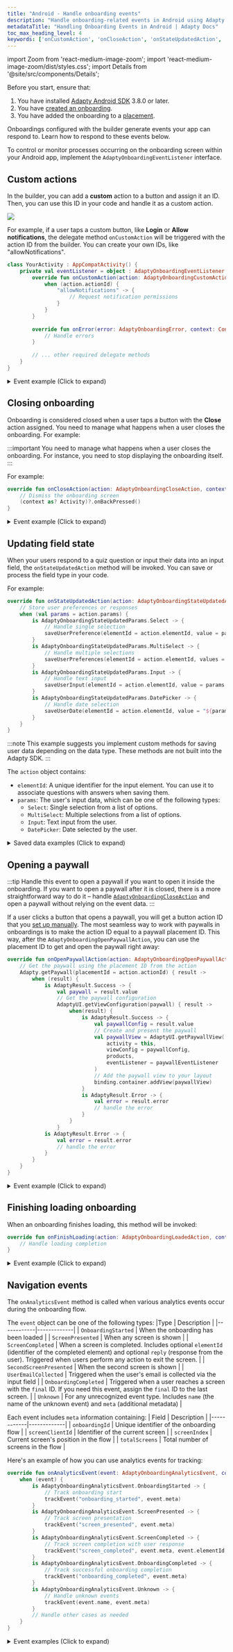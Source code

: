 ```yaml
---
title: "Android - Handle onboarding events"
description: "Handle onboarding-related events in Android using Adapty."
metadataTitle: "Handling Onboarding Events in Android | Adapty Docs"
toc_max_heading_level: 4
keywords: ['onCustomAction', 'onCloseAction', 'onStateUpdatedAction', 'onOpenPaywallAction', 'onFinishLoading', 'onAnalyticsEvent', 'AdaptyOnboardingCustomAction']
---
```

import Zoom from 'react-medium-image-zoom';
import 'react-medium-image-zoom/dist/styles.css';
import Details from '@site/src/components/Details';

Before you start, ensure that:

1. You have installed [Adapty Android SDK](installation-of-adapty-sdks.md) 3.8.0 or later.
2. You have [created an onboarding](create-onboarding.md).
3. You have added the onboarding to a [placement](placements.md).

Onboardings configured with the builder generate events your app can respond to. Learn how to respond to these events below.

To control or monitor processes occurring on the onboarding screen within your Android app, implement the `AdaptyOnboardingEventListener` interface.

## Custom actions

In the builder, you can add a **custom** action to a button and assign it an ID. Then, you can use this ID in your code and handle it as a custom action. 

<Zoom>
  <img src={require('./img/ios-events-1.webp').default}
  style={{
    border: '1px solid #727272', /* border width and color */
    width: '700px', /* image width */
    display: 'block', /* for alignment */
    margin: '0 auto' /* center alignment */
  }}
/>
</Zoom>

For example, if a user taps a custom button, like **Login** or **Allow notifications**, the delegate method `onCustomAction` will be triggered with the action ID from the builder. You can create your own IDs, like "allowNotifications".

```kotlin showLineNumbers
class YourActivity : AppCompatActivity() {
    private val eventListener = object : AdaptyOnboardingEventListener {
        override fun onCustomAction(action: AdaptyOnboardingCustomAction, context: Context) {
            when (action.actionId) {
                "allowNotifications" -> {
                    // Request notification permissions
                }
            }
        }
        
        override fun onError(error: AdaptyOnboardingError, context: Context) {
            // Handle errors
        }
        
        // ... other required delegate methods
    }
}
```

<Details>
<summary>Event example (Click to expand)</summary>

```json
{
  "actionId": "allowNotifications",
  "meta": {
    "onboardingId": "onboarding_123",
    "screenClientId": "profile_screen",
    "screenIndex": 0,
    "screensTotal": 3
  }
}
```
</Details>

## Closing onboarding

Onboarding is considered closed when a user taps a button with the **Close** action assigned. You need to manage what happens when a user closes the onboarding. For example:

:::important
You need to manage what happens when a user closes the onboarding. For instance, you need to stop displaying the onboarding itself.
:::

For example:

```kotlin
override fun onCloseAction(action: AdaptyOnboardingCloseAction, context: Context) {
    // Dismiss the onboarding screen
    (context as? Activity)?.onBackPressed()
}
```

<Details>
<summary>Event example (Click to expand)</summary>

```json
{
  "action_id": "close_button",
  "meta": {
    "onboarding_id": "onboarding_123",
    "screen_cid": "final_screen",
    "screen_index": 3,
    "total_screens": 4
  }
}
```

</Details>

## Updating field state

When your users respond to a quiz question or input their data into an input field, the `onStateUpdatedAction` method will be invoked. You can save or process the field type in your code.

For example:

```kotlin
override fun onStateUpdatedAction(action: AdaptyOnboardingStateUpdatedAction, context: Context) {
    // Store user preferences or responses
    when (val params = action.params) {
        is AdaptyOnboardingStateUpdatedParams.Select -> {
            // Handle single selection
            saveUserPreference(elementId = action.elementId, value = params.value)
        }
        is AdaptyOnboardingStateUpdatedParams.MultiSelect -> {
            // Handle multiple selections
            saveUserPreferences(elementId = action.elementId, values = params.map { it.value })
        }
        is AdaptyOnboardingStateUpdatedParams.Input -> {
            // Handle text input
            saveUserInput(elementId = action.elementId, value = params.value)
        }
        is AdaptyOnboardingStateUpdatedParams.DatePicker -> {
            // Handle date selection
            saveUserDate(elementId = action.elementId, value = "${params.month}-${params.day}-${params.year}")
        }
    }
}
```

:::note
This example suggests you implement custom methods for saving user data depending on the data type. These methods are not built into the Adapty SDK.
:::

The `action` object contains:
- `elementId`: A unique identifier for the input element. You can use it to associate questions with answers when saving them.
- `params`: The user's input data, which can be one of the following types:
  - `Select`: Single selection from a list of options.
  - `MultiSelect`: Multiple selections from a list of options.
  - `Input`: Text input from the user.
  - `DatePicker`: Date selected by the user.

<Details>
<summary>Saved data examples (Click to expand)</summary>

```javascript
// Example of a saved select action
{
    "elementId": "preference_selector",
    "meta": {
        "onboardingId": "onboarding_123",
        "screenClientId": "preferences_screen",
        "screenIndex": 1,
        "screensTotal": 3
    },
    "params": {
        "type": "select",
        "value": {
            "id": "option_1",
            "value": "premium",
            "label": "Premium Plan"
        }
    }
}

// Example of a saved multi-select action
{
    "elementId": "interests_selector",
    "meta": {
        "onboardingId": "onboarding_123",
        "screenClientId": "interests_screen",
        "screenIndex": 2,
        "screensTotal": 3
    },
    "params": {
        "type": "multiSelect",
        "value": [
            {
                "id": "interest_1",
                "value": "sports",
                "label": "Sports"
            },
            {
                "id": "interest_2",
                "value": "music",
                "label": "Music"
            }
        ]
    }
}

// Example of a saved input action
{
    "elementId": "name_input",
    "meta": {
        "onboardingId": "onboarding_123",
        "screenClientId": "profile_screen",
        "screenIndex": 0,
        "screensTotal": 3
    },
    "params": {
        "type": "input",
        "value": {
            "type": "text",
            "value": "John Doe"
        }
    }
}

// Example of a saved date picker action
{
    "elementId": "birthday_picker",
    "meta": {
        "onboardingId": "onboarding_123",
        "screenClientId": "profile_screen",
        "screenIndex": 0,
        "screensTotal": 3
    },
"params": {
    "type": "datePicker",
    "value": {
        "day": 15,
        "month": 6,
        "year": 1990
        }
    }
}
```
</Details>

## Opening a paywall

:::tip
Handle this event to open a paywall if you want to open it inside the onboarding. If you want to open a paywall after it is closed, there is a more straightforward way to do it – handle [`AdaptyOnboardingCloseAction`](#closing-onboarding) and open a paywall without relying on the event data.
:::

If a user clicks a button that opens a paywall, you will get a button action ID that you [set up manually](get-paid-in-onboardings.md). The most seamless way to work with paywalls in onboardings is to make the action ID equal to a paywall placement ID. This way, after the `AdaptyOnboardingOpenPaywallAction`, you can use the placement ID to get and open the paywall right away:

```kotlin
override fun onOpenPaywallAction(action: AdaptyOnboardingOpenPaywallAction, context: Context) {
    // Get the paywall using the placement ID from the action
    Adapty.getPaywall(placementId = action.actionId) { result ->
        when (result) {
            is AdaptyResult.Success -> {
                val paywall = result.value
                // Get the paywall configuration
                AdaptyUI.getViewConfiguration(paywall) { result ->
                    when(result) {
                        is AdaptyResult.Success -> {
                            val paywallConfig = result.value
                            // Create and present the paywall
                            val paywallView = AdaptyUI.getPaywallView(
                                activity = this,
                                viewConfig = paywallConfig,
                                products,
                                eventListener = paywallEventListener
                            )
                            // Add the paywall view to your layout
                            binding.container.addView(paywallView)
                        }
                        is AdaptyResult.Error -> {
                            val error = result.error
                            // handle the error
                        }
                    }
                }
            is AdaptyResult.Error -> {
                val error = result.error
                // handle the error
            }        
        }
    }
}
```

<Details>
<summary>Event example (Click to expand)</summary>

```json
{
    "action_id": "premium_offer_1",
    "meta": {
        "onboarding_id": "onboarding_123",
        "screen_cid": "pricing_screen",
        "screen_index": 2,
        "total_screens": 4
    }
}
```

</Details>

## Finishing loading onboarding

When an onboarding finishes loading, this method will be invoked:

```kotlin
override fun onFinishLoading(action: AdaptyOnboardingLoadedAction, context: Context) {
    // Handle loading completion
}
```


<Details>
<summary>Event example (Click to expand)</summary>

```json
{
    "meta": {
        "onboarding_id": "onboarding_123",
        "screen_cid": "welcome_screen",
        "screen_index": 0,
        "total_screens": 4
    }
}
```

</Details>

## Navigation events

The `onAnalyticsEvent` method is called when various analytics events occur during the onboarding flow.

The `event` object can be one of the following types:
|Type | Description |
|------------|-------------|
| `OnboardingStarted` | When the onboarding has been loaded |
| `ScreenPresented` | When any screen is shown |
| `ScreenCompleted` | When a screen is completed. Includes optional `elementId` (identifier of the completed element) and optional `reply` (response from the user). Triggered when users perform any action to exit the screen. |
| `SecondScreenPresented` | When the second screen is shown |
| `UserEmailCollected` | Triggered when the user's email is collected via the input field |
| `OnboardingCompleted` | Triggered when a user reaches a screen with the `final` ID. If you need this event, assign the `final` ID to the last screen. |
| `Unknown` | For any unrecognized event type. Includes `name` (the name of the unknown event) and `meta` (additional metadata) |

Each event includes `meta` information containing:
| Field | Description |
|------------|-------------|
| `onboardingId` | Unique identifier of the onboarding flow |
| `screenClientId` | Identifier of the current screen |
| `screenIndex` | Current screen's position in the flow |
| `totalScreens` | Total number of screens in the flow |

Here's an example of how you can use analytics events for tracking:

```kotlin
override fun onAnalyticsEvent(event: AdaptyOnboardingAnalyticsEvent, context: Context) {
    when (event) {
        is AdaptyOnboardingAnalyticsEvent.OnboardingStarted -> {
            // Track onboarding start
            trackEvent("onboarding_started", event.meta)
        }
        is AdaptyOnboardingAnalyticsEvent.ScreenPresented -> {
            // Track screen presentation
            trackEvent("screen_presented", event.meta)
        }
        is AdaptyOnboardingAnalyticsEvent.ScreenCompleted -> {
            // Track screen completion with user response
            trackEvent("screen_completed", event.meta, event.elementId, event.reply)
        }
        is AdaptyOnboardingAnalyticsEvent.OnboardingCompleted -> {
            // Track successful onboarding completion
            trackEvent("onboarding_completed", event.meta)
        }
        is AdaptyOnboardingAnalyticsEvent.Unknown -> {
            // Handle unknown events
            trackEvent(event.name, event.meta)
        }
        // Handle other cases as needed
    }
}
``` 

<Details>
<summary>Event examples (Click to expand)</summary>

```javascript
// OnboardingStarted
{
  "name": "onboarding_started",
  "meta": {
    "onboarding_id": "onboarding_123",
    "screen_cid": "welcome_screen",
    "screen_index": 0,
    "total_screens": 4
  }
}

// ScreenPresented

{
    "name": "screen_presented",
    "meta": {
        "onboarding_id": "onboarding_123",
        "screen_cid": "interests_screen",
        "screen_index": 2,
        "total_screens": 4
    }
}

// ScreenCompleted

{
    "name": "screen_completed",
    "meta": {
        "onboarding_id": "onboarding_123",
        "screen_cid": "profile_screen",
        "screen_index": 1,
        "total_screens": 4
    },
    "params": {
        "element_id": "profile_form",
        "reply": "success"
    }
}

// SecondScreenPresented

{
    "name": "second_screen_presented",
    "meta": {
        "onboarding_id": "onboarding_123",
        "screen_cid": "profile_screen",
        "screen_index": 1,
        "total_screens": 4
    }
}

// UserEmailCollected

{
    "name": "user_email_collected",
    "meta": {
        "onboarding_id": "onboarding_123",
        "screen_cid": "profile_screen",
        "screen_index": 1,
        "total_screens": 4
    }
}

// OnboardingCompleted

{
    "name": "onboarding_completed",
    "meta": {
        "onboarding_id": "onboarding_123",
        "screen_cid": "final_screen",
        "screen_index": 3,
        "total_screens": 4
    }
}

```

</Details>